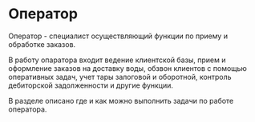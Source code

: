 # Оператор

Оператор - специалист осуществляющий функции по приему и обработке заказов. 

В работу опаратора входит ведение клиентской базы, прием и оформление заказов на доставку воды, обзвон клиентов с помощью оперативных задач, учет тары залоговой и оборотной, контроль дебиторской задолженности и другие функции. 

В разделе описано где и как можно выполнить задачи по работе оператора.
